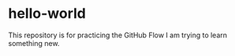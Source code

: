 # hello-world
This repository is for practicing the GitHub Flow
I am trying to learn something new. 
